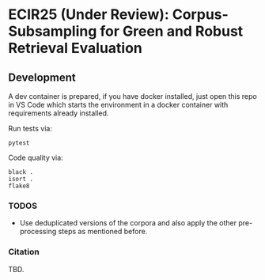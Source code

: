 # ECIR25 (Under Review): Corpus-Subsampling for Green and Robust Retrieval Evaluation

## Development

A dev container is prepared, if you have docker installed, just open this repo in VS Code which starts the environment in a docker container with requirements already installed.

Run tests via:

```
pytest
```

Code quality via:
```
black .
isort .
flake8
```

### TODOS

- Use deduplicated versions of the corpora and also apply the other pre-processing steps as mentioned before.

### Citation

TBD.
